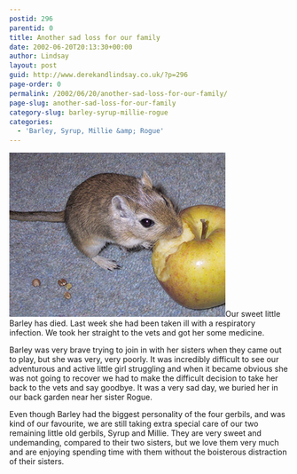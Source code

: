 ```yaml
---
postid: 296
parentid: 0
title: Another sad loss for our family
date: 2002-06-20T20:13:30+00:00
author: Lindsay
layout: post
guid: http://www.derekandlindsay.co.uk/?p=296
page-order: 0
permalink: /2002/06/20/another-sad-loss-for-our-family/
page-slug: another-sad-loss-for-our-family
category-slug: barley-syrup-millie-rogue
categories:
  - 'Barley, Syrup, Millie &amp; Rogue'
---
```

<img class="alignright size-full wp-image-6510" title="Our little gerbil, Barely nibbling an apple" src="/wp-content/uploads/2002/06/post_4557.jpg" alt="Our little gerbil, Barely nibbling an apple" width="390" height="296" />Our sweet little Barley has died. Last week she had been taken ill with a respiratory infection. We took her straight to the vets and got her some medicine.

Barley was very brave trying to join in with her sisters when they came out to play, but she was very, very poorly. It was incredibly difficult to see our adventurous and active little girl struggling and when it became obvious she was not going to recover we had to make the difficult decision to take her back to the vets and say goodbye. It was a very sad day, we buried her in our back garden near her sister Rogue.

Even though Barley had the biggest personality of the four gerbils, and was kind of our favourite, we are still taking extra special care of our two remaining little old gerbils, Syrup and Millie. They are very sweet and undemanding, compared to their two sisters, but we love them very much and are enjoying spending time with them without the boisterous distraction of their sisters.
